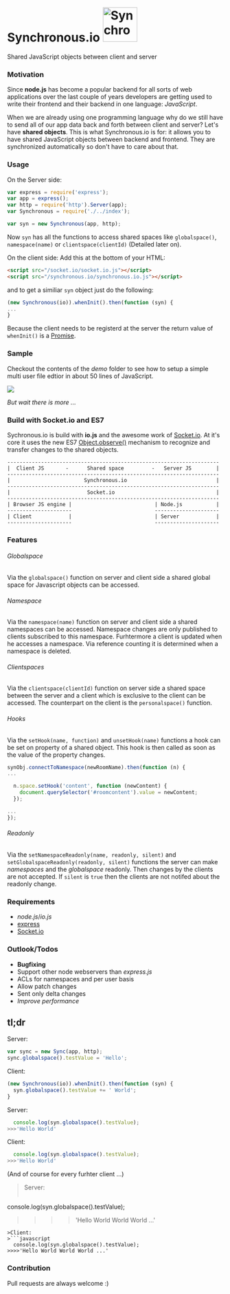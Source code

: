 # Synchronous.io <img src="https://raw.githubusercontent.com/koogle/Synchronous.io/master/demo/public/icon.png" width="80" alt="Synchronous Logo">
Shared JavaScript objects between client and server


### Motivation
Since **node.js** has become a popular backend for all sorts of web applications over the last couple of years developers are getting used to write their frontend and their backend in one language: _JavaScript_.

When we are already using one programming language why do we still have to send all of our app data back and forth between client and server? Let's have **shared objects**. This is what Synchronous.io is for: it allows you to have shared JavaScript objects between backend and frontend. They are synchronized automatically so don't have to care about that.

### Usage

On the Server side:
```javascript
var express = require('express');
var app = express();
var http = require('http').Server(app);
var Synchronous = require('./../index');

var syn = new Synchronous(app, http);
```
Now `syn` has all the functions to access shared spaces like `globalspace()`, `namespace(name)` or `clientspace(clientId)` (Detailed later on).

On the client side:
Add this at the bottom of your HTML:
```HTML
<script src="/socket.io/socket.io.js"></script>
<script src="/synchronous.io/synchronous.io.js"></script>
```
and to get a similiar `syn` object just do the following:
```javascript
(new Synchronous(io)).whenInit().then(function (syn) {
...
}
```
Because the client needs to be registerd at the server the return value of `whenInit()` is a [Promise](https://developer.mozilla.org/en/docs/Web/JavaScript/Reference/Global_Objects/Promise).


### Sample

Checkout the contents of the _demo_ folder to see how to setup a simple multi user file edtior in about 50 lines of JavaScript.

![](https://raw.githubusercontent.com/koogle/Synchronous.io/master/DemoScreenshot.png)

_But wait there is more ..._

### Build with Socket.io and ES7

Sychronous.io is build with **io.js** and the awesome work of [Socket.io](http://socket.io/). At it's core it uses the new ES7 [Object.observe()](https://developer.mozilla.org/en-US/docs/Web/JavaScript/Reference/Global_Objects/Object/observe) mechanism to recognize and transfer changes to the shared objects.

```
---------------------------------------------------------------------
|  Client JS       -      Shared space         -   Server JS        |
---------------------------------------------------------------------
|                        Synchronous.io                             |
---------------------------------------------------------------------
|                         Socket.io                                 |
---------------------------------------------------------------------
| Browser JS engine |                           | Node.js           |
---------------------                           ---------------------
| Client            |                           | Server            |
---------------------                           ---------------------

```

### Features

###### Globalspace
Via the `globalspace()` function on server and client side a shared global space for Javascript objects can be accessed.

###### Namespace
Via the `namespace(name)` function on server and client side a shared namespaces can be accessed. Namespace changes are only published to clients subscribed to this namespace. Furhtermore a client is updated when he accesses a namespace. Via reference counting it is determined when a namespace is deleted.

###### Clientspaces
Via the `clientspace(clientId)` function on server side a shared space between the server and a client which is exclusive to the client can be accessed. The counterpart on the client is the `personalspace()` function.

###### Hooks
Via the `setHook(name, function)` and `unsetHook(name)` functions a hook can be set on property of a shared object. This hook is then called as soon as the value of the property changes.
```javascript
synObj.connectToNamespace(newRoomName).then(function (n) {
...

  n.space.setHook('content', function (newContent) {
    document.querySelector('#roomcontent').value = newContent;
  });

...
});
```

###### Readonly
Via the `setNamespaceReadonly(name, readonly, silent)` and `setGlobalspaceReadonly(readonly, silent)` functions the server can make _namespaces_ and the _globalspace_ readonly. Then changes by the clients are not accepted. If `silent` is `true` then the clients are not notifed about the readonly change.


### Requirements

* _node.js_/_io.js_
* [express](https://github.com/strongloop/express)
* [Socket.io](http://socket.io/)

### Outlook/Todos

* **Bugfixing**
* Support other node webservers than _express.js_
* ACLs for namespaces and per user basis
* Allow patch changes
* Sent only delta changes
* _Improve performance_

## tl;dr
Server:
```javascript
var sync = new Sync(app, http);
sync.globalspace().testValue = 'Hello';
```

Client:
```javascript
(new Synchronous(io)).whenInit().then(function (syn) {
  syn.globalspace().testValue += ' World';
}
``` 

Server:
```javascript
  console.log(syn.globalspace().testValue);
>>>'Hello World'
``` 
Client:
```javascript
  console.log(syn.globalspace().testValue);
>>>'Hello World'
``` 
(And of course for every furhter client ...)
> Server:
> ```javascript
  console.log(syn.globalspace().testValue);
>>>>'Hello World World World ...'
``` 
>Client:
>```javascript
  console.log(syn.globalspace().testValue);
>>>>'Hello World World World ...'
```

### Contribution

Pull requests are always welcome :)
